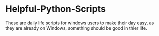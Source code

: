 # Helpful-Python-Scripts
These are daily life scripts for windows users to make their day easy, as they are already on Windows, something should be good in thier life.
